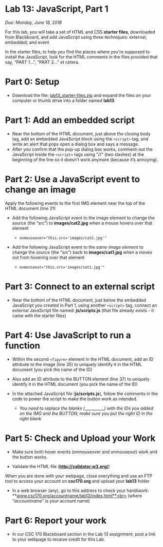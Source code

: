 # Lab 13: JavaScript, Part 1
*Due: Monday, June 18, 2018*

For this lab, you will take a set of HTML and CSS **starter files**, downloaded from Blackboard, and add JavaScript using three techniques: external; embedded; and event

In the starter files, to help you find the places where you're supposed to install the JavaScript, look for the HTML comments in the files provided that say, “PART 1…”, “PART 2…” et cetera.

# Part 0: Setup

- Download the file: [lab13_starter-files.zip](http://csc170.org/rkostin/distribution/lab13_starter-files.zip) and expand the files on your computer or thumb drive  into a folder named **lab13**

# Part 1: Add an embedded script

- Near the bottom of the HTML document, just above the closing body tag, add an embedded JavaScript block using the `<script>` tag, and write an alert that pops open a dialog box and says a message.
- After you confirm that the pop-up dialog box works, comment-out the JavaScript inside the `<script>` tags using "//" (two slashes) at the beginning of the line so it doesn’t work anymore (because it’s annoying).

# Part 2: Use a JavaScript event to change an image

Apply the following events to the first IMG element near the top of the HTML document (line 21)

- Add the following JavaScript event to the image element to change the source (the “src”) to **images/cat2.jpg** when a mouse hovers over that element
  - `onmouseover="this.src='images/cat2.jpg'"`

- Add the following JavaScript event to the *same image element* to change the source (the “src”) back to **images/cat1.jpg** when a moves out from hovering over that element
  - `onmouseout="this.src='images/cat1.jpg'"`

# Part 3: Connect to an external script

- Near the bottom of the HTML document, just below the embedded JavaScript you created in Part 1, using another `<script>` tag, connect an external JavaScript file named: **js/scripts.js** (that file already exists - it came with the starter files)

# Part 4: Use JavaScript to run a function

- Within the second `<figure>` element in the HTML document, add an ID attribute to the image (line 35) to uniquely identify it in the HTML document (you pick the name of the ID)

- Also add an ID attribute to the BUTTON element (line 37) to uniquely identify it in the HTML document (you pick the name of the ID)

- In the attached JavaScript file (**js/scripts.js**), follow the comments in the code to power the script to make the button work as intended.
  - _You need to *replace* the blanks (____________) with the IDs you added on the IMG and the BUTTON; make sure you put the right ID in the right blank_

# Part 5: Check and Upload your Work

- Make sure both hover events (onmouseover and onmouseout) work and the button works.


- Validate the HTML file (**http://validator.w3.org/**)

When you are done with your webpage, close everything and use an FTP tool to access your account on **csc170.org** and upload your **lab13** folder

- In a web browser (any), go to this address to check your handiwork:  
  **www.csc170.org/accountname/lab13/index.html**<br>
  (where “*accountname*” is your account name)

# Part 6: Report your work

- In our CSC 170 Blackboard section in the Lab 13 assignment, post a link to your webpage to receive credit for this Lab.